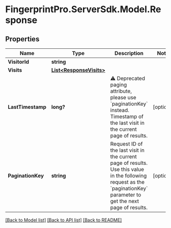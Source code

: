 # FingerprintPro.ServerSdk.Model.Response
## Properties

Name | Type | Description | Notes
------------ | ------------- | ------------- | -------------
**VisitorId** | **string** |  | 
**Visits** | [**List&lt;ResponseVisits&gt;**](ResponseVisits.md) |  | 
**LastTimestamp** | **long?** | ⚠️ Deprecated paging attribute, please use &#x60;paginationKey&#x60; instead. Timestamp of the last visit in the current page of results.  | [optional] 
**PaginationKey** | **string** | Request ID of the last visit in the current page of results. Use this value in the following request as the &#x60;paginationKey&#x60; parameter to get the next page of results. | [optional] 

[[Back to Model list]](../README.md#documentation-for-models) [[Back to API list]](../README.md#documentation-for-api-endpoints) [[Back to README]](../README.md)


